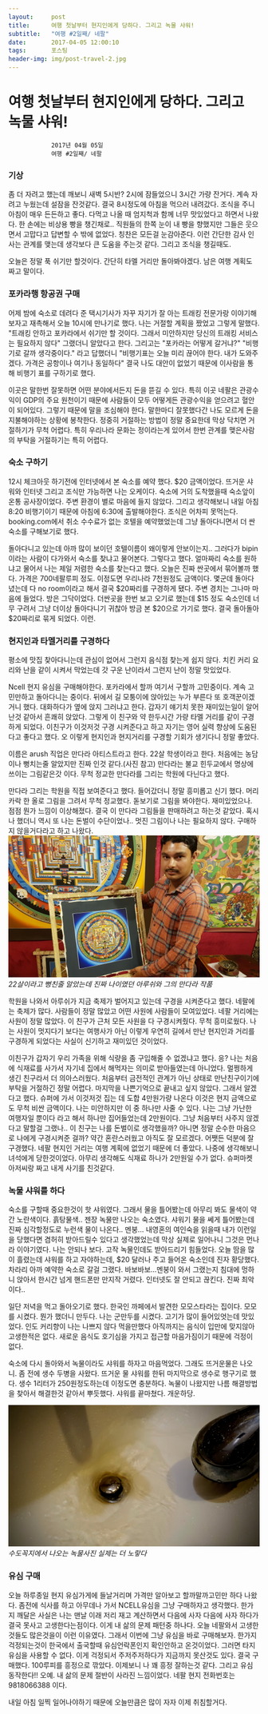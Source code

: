 ```yaml
---
layout:	    post
title: 	    여행 첫날부터 현지인에게 당하다. 그리고 녹물 샤워!
subtitle:   "여행 #2일째/ 네팔"
date:       2017-04-05 12:00:10 
tags:       포스팅
header-img: img/post-travel-2.jpg
---
```


# 	    여행 첫날부터 현지인에게 당하다. 그리고 녹물 샤워!
```
			2017년 04월 05일
			여행 #2일째/ 네팔
```


### 기상
좀 더 자려고 했는데 깨보니 새벽 5시반? 2시에 잠들었으니 3시간 가량 잔거다. 계속 자려고 누웠는데 설잠을 잔것같다. 결국 8시정도에 아침을 먹으러 내려갔다. 조식을 주니 아침이 매우 든든하고 좋다. 다먹고 나올 때 엄지척과 함께 너무 맛있었다고 하면서 나왔다. 한 손에는 비상용 빵을 챙긴채로.. 직원들의 한쪽 눈이 내 빵을 향했지만 그들은 웃으면서 고맙다고 답변할 수 밖에 없었다. 칭찬은 모든걸 눈감아준다. 이런 간단한 감사 인사는 관계를 맺는데 생각보다 큰 도움을 주는것 같다. 그리고 조식을 챙길때도.

오늘은 정말 푹 쉬기만 할것이다. 간단히 타멜 거리만 돌아봐야겠다. 남은 여행 계획도 짜고 말이다.

### 포카라행 항공권 구매
어제 밤에 숙소로 데려다 준 택시기사가 자꾸 자기가 잘 아는 트래킹 전문가랑 이야기해보자고 재촉해서 오늘 10시에 만나기로 했다. 나는 거절할 계획을 짰었고 그렇게 말했다. "트래킹 안하고 포카라에서 쉬기만 할 것이다. 그래서 미안하지만 당신의 트래킹 서비스는 필요하지 않다" 그랬더니 알았다고 한다. 그리고는 "포카라는 어떻게 갈거냐?" "비행기로 갈까 생각중이다." 라고 답했더니 "비행기표는 오늘 미리 끊어야 한다. 내가 도와주겠다. 가격은 공항이나 여기나 동일하다" 결국 나도 대안이 없었기 때문에 이사람을 통해 비행기 표를 구하기로 했다.

이곳은 말한번 잘못하면 어떤 분야에서든지 돈을 뜯길 수 있다. 특히 이곳 네팔은 관광수익이 GDP의 주요 원천이기 때문에 사람들이 모두 어떻게든 관광수익을 얻으려고 혈안이 되어있다. 그렇기 때문에 말을 조심해야 한다. 말한마디 잘못했다간 나도 모르게 돈을 지불해야하는 상황에 봉착한다. 정중히 거절하는 방법이 정말 중요한데 막상 닥치면 거절하기가 무척 어렵다. 특히 우리나라 문화는 정이라는게 있어서 한번 관계를 맺은사람의 부탁을 거절하기는 특히 어렵다.

### 숙소 구하기
12시 체크아웃 하기전에 인터넷에서 본 숙소를 예약 했다. $20 금액이었다. 뜨거운 샤워와 인터넷 그리고 조식만 가능하면 나는 오케이다. 숙소에 거의 도착했을때 숙소앞이 온통 공사장이었다. 주변 환경이 별로 마음에 들지 않았다. 그리고 생각해보니 내일 아침 8:20 비행기이기 때문에 아침에 6:30에 출발해야한다. 조식은 어차피 못먹는다. booking.com에서 취소 수수료가 없는 호텔을 예약했었는데 그냥 돌아다니면서 더 싼 숙소를 구해보기로 했다.

돌아다니고 있는데 아까 많이 보이던 호텔이름이 왜이렇게 안보이는지.. 그러다가 bipin 이라는 사람이 다가와서 숙소를 찾냐고 물어본다. 그렇다고 했다. 얼마짜리 숙소를 원하냐고 물어서 나는 제일 저렴한 숙소를 찾는다고 했다. 오늘은 진짜 싼곳에서 묶어볼까 했다. 가격은 700네팔루피 정도. 이정도면 우리나라 7천원정도 금액이다. 몇군데 돌아다녔는데 다 no room이라고 해서 결국 $20짜리를 구경하게 됐다. 주변 경치는 그나마 마음에 들었다. 방은 그닥이었다. 더싼곳을 한번 보고 오기로 했는데 $15 정도 숙소인데 너무 구려서 그냥 더이상 돌아다니기 귀찮아 방금 본 $20으로 가기로 했다. 결국 돌아돌아 $20짜리로 묶게 되었다. 이런.

### 현지인과 타멜거리를 구경하다
평소에 맛집  찾아다니는데 관심이 없어서 그런지 음식점 찾는게 쉽지 않다. 치킨 커리 요리와 난을 같이 시켜서 막었는데 갓 구운 난이라서 그런지 난이 정말 맛있었다.

Ncell 현지 유심을 구매해야한다. 포카라에서 할까 여기서 구할까 고민중이다. 계속 고민만하고 돌아다니는 중이다. 뒤에서 길 모퉁이에 앉아있는 누가 부른다 또 호객꾼이겠거니 했다. 대화하다가 옆에 앉지 그러냐고 한다. 갑자기 얘기치 못한 재미있는일이 알어난것 같아서 흔쾌히 앉았다. 그렇게 이 친구와 약 한두시간 가량 타멜 거리를 같이 구경하게 되었다. 이친구가 이것저것 구경 시켜준다고 하고 자기는 영어 실력 향상에 도움된다고 좋다고 했다. 오 이렇게 현지인과 현지거리를 구경할 기회가 생기다니 정말 좋았다.

이름은 arush 직업은 만다라 아티스트라고 한다. 22살 학생이라고 한다. 처음에는 농담이나 뻥치는줄 알았지만 진짜 인것 같다.(사진 참고) 만다라는 불교 힌두교에서 명상에 쓰이는 그림같은갓 이다. 무척 정교한 만다라를 그리는 학원에 다닌다고 했다.

만다라 그리는 학원을 직접 보여준다고 했다. 들어갔더니 정말 흥미롭고 신기 했다. 머리카락 한 올로 그림을 그려서 무척 정교했다. 돋보기로 그림을 봐야한다. 재미있었으나. 점점 뭔가 느낌이 이상해졌다. 결국 이 만다라 그림들을 판매하려고 하는것 같았다. 혹시나 했더니 역시 또 나는 돈벌이 수단이었나.. 멋진 그림이나 나는 필요하지 않다. 구매하지 않을거다라고 하고 나왔다.
![arush with mandara](/img/170405-arush.jpg)
*22살이라고 뻥친줄 알았는데 진짜 나이였던 아루쉬와 그의 만다라 작품*

학원을 나와서 아루쉬가 지금 축제가 벌어지고 있는데 구경을 시켜준다고 했다. 네팔에는 축제가 많다. 사람들이 정말 많았고 어떤 사원에 사람들이 모여있었다. 네팔 거리에는 사원이 정말 많았다. 이 친구가 근처 모든 사원을 다 구경시켜줬다. 무척 흥미로웠다. 나는 사원이 멋지다기 보다는 여행사가 아닌 이렇게 우연히 길에서 만난 현지인과 거리를 구경하게 되었다는 사실이 신기하고 재미있던 것이었다.

이친구가 갑자기 우리 가족을 위해 식량을 좀 구입해줄 수 없겠냐고 했다. 응? 나는 처음에 식재료를 사가서 자기네 집에서 해먹자는 의미로 받아들였는데 아니었다. 멀쩡하게 생긴 친구라서 더 의아스러웠다. 처음부터 금전적인 관계가 아닌 상태로 만난친구이기에 부탁을 거절하긴 정말 어렵다. 마지막을 나쁜기억으로 끝내고 싶지 않았다. 그래서 알겠다고 했다. 슈퍼에 가서 이것저것 집는 데 도합 4만원가량 나온다 이것은 현지 금액으로도 무척 비싼 금액이다. 나는 미안하지만 이 중 하나만 사줄 수 있다. 나는 그냥 가난한 여행자일 뿐이다 라고 해서 하나만 집어들었는데 2만원이다. 그냥 처음부터 사주지 않겠다고 말할걸 그랬나.. 이 친구는 나를 돈벌이로 생각했을까? 아니면 정말 순수한 마음으로 나에게 구경시켜준 걸까? 약간 혼란스러웠고 아직도 잘 모르겠다. 어쨋든 덕분에 잘 구경했다. 네팔 현지인 거리는 여행 계획에 없었기 때문에 더 좋았다. 나중에 생각해보니 녀석에게 당한것이었다. 아무리 생각해도 식재료 하나가 2만원일 수가 없다. 슈퍼마켓 아저씨랑 짜고 내게 사기를 친것같다.   

### 녹물 샤워를 하다
숙소를 구할때 중요한것이 핫 샤워였다. 그래서 물을 틀어봤는데 아무리 봐도 물색이 약간 노란색이다. 흙탕물색.. 젠장  녹물만 나오는 숙소였다. 샤워기 물을 쎄게 틀어봤는데 진짜 심각할정도로 누런색 물이 나온다.. 멘붕... 내영혼의 여인숙을 읽을때 내가 이런일을 당했다면 겸허히 받아드릴수 있다고 생각했었는데 막상 실제로 일어나니 그것은 먼나라 이야기였다. 나는 안되나 보다. 고작 녹물인데도 받아드리기 힘들었다. 오늘 땀을 많이 흘렸는데 샤워를 하고 자야하는데, $20 달러나 주고 들어온 숙소인데 진자 황당했다. 차라리 아까 예약한 숙소로 갈걸 그랬다. 바보바보...멘붕이 와서 그랬는지 침대에 멍하니 앉아서 한시간 넘게 핸드폰만 만지작 거렸다. 인터넷도 잘 안되고 끊킨다. 진짜 최악이다..

일단 저녁을 먹고 돌아오기로 했다. 한국인 까페에서 발견한 모모스타라는 집이다. 모모를 시켰다. 뭔가 했더니 만두다. 나는 군만두를 시켰다. 고기가 많이 들어있엇는데 맛있었다. 인도 커리향이 나는 나쁘지 않다 먹을만했다 아직까지는 음식이 입만에 맞지않아 고생한적은 없다. 새로운 음식도 호기심을 가지고 접근할 마음가짐이기 때문에 걱정이 없다.

숙소에 다시 돌아와서 녹물이라도 샤워를 하자고 마음먹었다. 그래도 뜨거운물은 나오니. 좀 전에 생수 두병을 사왔다. 뜨거운 물 샤워를 한뒤 마지막으로 생수로 행구기로 했다. 생수 1리터가 250원정도하는데 이정도면 충분하다. 녹물이 나왔지만 나름 해결방법을 찾아서 해결한것 같아서 뿌듯했다. 샤워를 끝마쳤다. 개운하당.

![](/img/170405-rust-water.jpg)
*수도꼭지에서 나오는 녹물사진 실제는 더 노랗다*


### 유심 구매
오늘 하루종일 현지 유심가게에 들날거리며 가격만 알아보고 할까말까고민만 하다 나왔다. 좀전에 식사를 하고 아무데나 가서 NCELL유심을 그냥 구매하자고 생각했다. 한가지 깨달은 사실은 나는 맨날 이래 저리 재고 계산하면서 다음에 사자 다음에 사자 하다가 결국 못사고 고생한다는점이다. 이게 내 삶의 문제 패턴중 하나다. 오늘 네팔와서 고생한것들도 많은것을이 이런 이유였다. 그래서 이번에 그냥 유심을 바로 구매해보자. 한가지 걱정되는것이 한국에서 출국할때 유심언락폰인지 확인안하고 온것이었다. 그러면 타지 유심을 사용할 수 없다. 이게 걱정되서 주저주저하다가 지금까지 못산것도 있다. 결국 구매했다. 100루피를 흥정으로 깎았다. 이제보니 나 꽤 흥정 잘하는것 같다. 그리고 유심 동작한다!! 오예. 내 삶의 문제 절반이 사라진 느낌이었다. 네팔 현지 전화번호는 9818066388 이다.

내일 아침 일찍 일어나야하기 때문에 오늘만큼은 많이 자자 이제 취침할거다.
